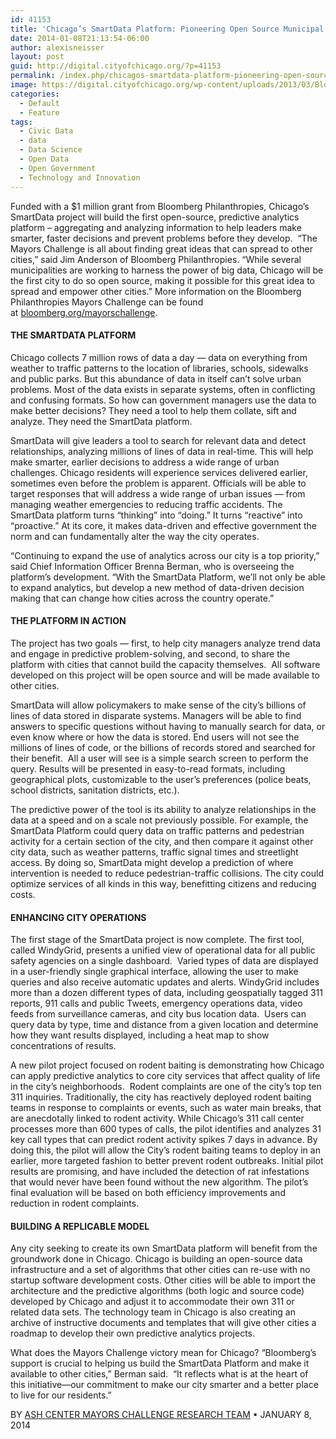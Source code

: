 ```yaml
---
id: 41153
title: 'Chicago’s SmartData Platform: Pioneering Open Source Municipal Analytics'
date: 2014-01-08T21:13:54-06:00
author: alexisneisser
layout: post
guid: http://digital.cityofchicago.org/?p=41153
permalink: /index.php/chicagos-smartdata-platform-pioneering-open-source-municipal-analytics/
image: https://digital.cityofchicago.org/wp-content/uploads/2013/03/Bloomberg.jpg
categories:
  - Default
  - Feature
tags:
  - Civic Data
  - data
  - Data Science
  - Open Data
  - Open Government
  - Technology and Innovation
---
```

Funded with a $1 million grant from Bloomberg Philanthropies, Chicago’s SmartData project will build the first open-source, predictive analytics platform – aggregating and analyzing information to help leaders make smarter, faster decisions and prevent problems before they develop.  “The Mayors Challenge is all about finding great ideas that can spread to other cities,” said Jim Anderson of Bloomberg Philanthropies. “While several municipalities are working to harness the power of big data, Chicago will be the first city to do so open source, making it possible for this great idea to spread and empower other cities.” More information on the Bloomberg Philanthropies Mayors Challenge can be found at <a href="http://bloomberg.org/mayorschallenge" target="_blank">bloomberg.org/mayorschallenge</a>.

#### THE SMARTDATA PLATFORM

Chicago collects 7 million rows of data a day — data on everything from weather to traffic patterns to the location of libraries, schools, sidewalks and public parks. But this abundance of data in itself can&#8217;t solve urban problems. Most of the data exists in separate systems, often in conflicting and confusing formats. So how can government managers use the data to make better decisions? They need a tool to help them collate, sift and analyze. They need the SmartData platform.

SmartData will give leaders a tool to search for relevant data and detect relationships, analyzing millions of lines of data in real-time. This will help make smarter, earlier decisions to address a wide range of urban challenges. Chicago residents will experience services delivered earlier, sometimes even before the problem is apparent. Officials will be able to target responses that will address a wide range of urban issues — from managing weather emergencies to reducing traffic accidents. The SmartData platform turns &#8220;thinking&#8221; into &#8220;doing.&#8221; It turns &#8220;reactive&#8221; into &#8220;proactive.&#8221; At its core, it makes data-driven and effective government the norm and can fundamentally alter the way the city operates.

“Continuing to expand the use of analytics across our city is a top priority,” said Chief Information Officer Brenna Berman, who is overseeing the platform’s development. “With the SmartData Platform, we’ll not only be able to expand analytics, but develop a new method of data-driven decision making that can change how cities across the country operate.”

#### THE PLATFORM IN ACTION

The project has two goals — first, to help city managers analyze trend data and engage in predictive problem-solving, and second, to share the platform with cities that cannot build the capacity themselves.  All software developed on this project will be open source and will be made available to other cities.

SmartData will allow policymakers to make sense of the city’s billions of lines of data stored in disparate systems. Managers will be able to find answers to specific questions without having to manually search for data, or even know where or how the data is stored. End users will not see the millions of lines of code, or the billions of records stored and searched for their benefit.  All a user will see is a simple search screen to perform the query. Results will be presented in easy-to-read formats, including geographical plots, customizable to the user’s preferences (police beats, school districts, sanitation districts, etc.).

The predictive power of the tool is its ability to analyze relationships in the data at a speed and on a scale not previously possible. For example, the SmartData Platform could query data on traffic patterns and pedestrian activity for a certain section of the city, and then compare it against other city data, such as weather patterns, traffic signal times and streetlight access. By doing so, SmartData might develop a prediction of where intervention is needed to reduce pedestrian-traffic collisions. The city could optimize services of all kinds in this way, benefitting citizens and reducing costs.

#### ENHANCING CITY OPERATIONS

The first stage of the SmartData project is now complete. The first tool, called WindyGrid, presents a unified view of operational data for all public safety agencies on a single dashboard.  Varied types of data are displayed in a user-friendly single graphical interface, allowing the user to make queries and also receive automatic updates and alerts. WindyGrid includes more than a dozen different types of data, including geospatially tagged 311 reports, 911 calls and public Tweets, emergency operations data, video feeds from surveillance cameras, and city bus location data.  Users can query data by type, time and distance from a given location and determine how they want results displayed, including a heat map to show concentrations of results.

A new pilot project focused on rodent baiting is demonstrating how Chicago can apply predictive analytics to core city services that affect quality of life in the city’s neighborhoods.  Rodent complaints are one of the city’s top ten 311 inquiries. Traditionally, the city has reactively deployed rodent baiting teams in response to complaints or events, such as water main breaks, that are anecdotally linked to rodent activity. While Chicago’s 311 call center processes more than 600 types of calls, the pilot identifies and analyzes 31 key call types that can predict rodent activity spikes 7 days in advance. By doing this, the pilot will allow the City’s rodent baiting teams to deploy in an earlier, more targeted fashion to better prevent rodent outbreaks. Initial pilot results are promising, and have included the detection of rat infestations that would never have been found without the new algorithm. The pilot’s final evaluation will be based on both efficiency improvements and reduction in rodent complaints.

#### BUILDING A REPLICABLE MODEL

Any city seeking to create its own SmartData platform will benefit from the groundwork done in Chicago. Chicago is building an open-source data infrastructure and a set of algorithms that other cities can re-use with no startup software development costs. Other cities will be able to import the architecture and the predictive algorithms (both logic and source code) developed by Chicago and adjust it to accommodate their own 311 or related data sets. The technology team in Chicago is also creating an archive of instructive documents and templates that will give other cities a roadmap to develop their own predictive analytics projects.

What does the Mayors Challenge victory mean for Chicago? “Bloomberg’s support is crucial to helping us build the SmartData Platform and make it available to other cities,” Berman said.  “It reflects what is at the heart of this initiative—our commitment to make our city smarter and a better place to live for our residents.”

BY [ASH CENTER MAYORS CHALLENGE RESEARCH TEAM](http://datasmart.ash.harvard.edu/news/article/chicago-mayors-challenge-367#bio) • <time datetime="2014-01-08">JANUARY 8, 2014</time>